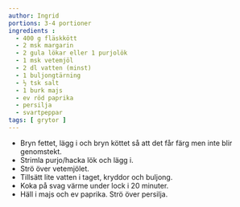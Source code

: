 ```yaml
---
author: Ingrid
portions: 3-4 portioner
ingredients :
  - 400 g fläskkött
  - 2 msk margarin
  - 2 gula lökar eller 1 purjolök
  - 1 msk vetemjöl
  - 2 dl vatten (minst)
  - 1 buljongtärning
  - ½ tsk salt
  - 1 burk majs
  - ev röd paprika
  - persilja
  - svartpeppar
tags: [ grytor ]
---
```

* Bryn fettet, lägg i och bryn köttet så att det får färg men inte blir genomstekt.
* Strimla purjo/hacka lök och lägg i.
* Strö över vetemjölet.
* Tillsätt lite vatten i taget, kryddor och buljong.
* Koka på svag värme under lock i 20 minuter. 
* Häll i majs och ev paprika. Strö över persilja. 
